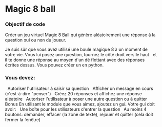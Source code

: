 # Magic 8 ball

### Objectif de code

Créer un jeu virtuel Magic 8 Ball qui génère aléatoirement une réponse à la question oui ou non du joueur.

Je suis sûr que vous avez utilisé une boule magique 8 à un moment de votre vie. Vous lui posez une question, tournez le côté droit vers le haut
  et il te donne une réponse au moyen d'un dé flottant avec des réponses écrites dessus. Vous pouvez créer un en python. 
 
 ### Vous devez:
 
  Autoriser l'utilisateur à saisir sa question
 
 Afficher un message en cours (c'est-à-dire "penser")
 
 Créez 20 réponses et affichez une réponse aléatoire
 
 Autoriser l'utilisateur à poser une autre question ou à quitter
 
 Bonus En utilisant le module que vous aimez, ajoutez un gui. Votre gui doit avoir:
 
 Une boîte pour les utilisateurs d'entrer la question
 
 Au moins 4 boutons: demander, effacer (la zone de texte), rejouer et quitter (cela doit fermer la fenêtre)

